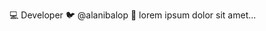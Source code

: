 💻 Developer
🐦 @alanibalop
🤖 lorem ipsum dolor sit amet...

<!---
aibalop/aibalop is a ✨ special ✨ repository because its `README.md` (this file) appears on your GitHub profile.
You can click the Preview link to take a look at your changes.
--->
